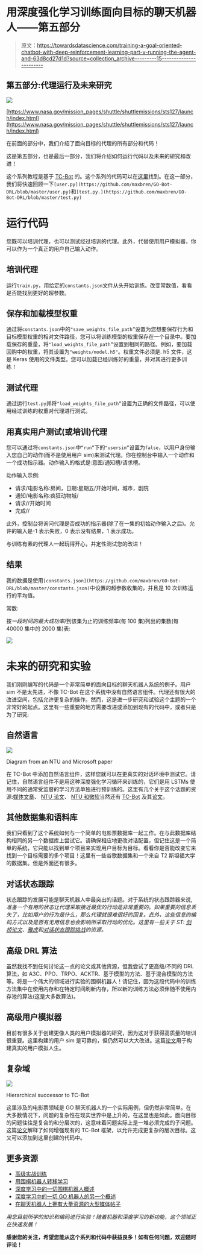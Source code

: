 # 用深度强化学习训练面向目标的聊天机器人——第五部分

> 原文：<https://towardsdatascience.com/training-a-goal-oriented-chatbot-with-deep-reinforcement-learning-part-v-running-the-agent-and-63d8cd27d1d?source=collection_archive---------15----------------------->

## 第五部分:代理运行及未来研究

[![](img/9b87f09335e53a340ee2d59963927586.png)](https://www.nasa.gov/mission_pages/shuttle/shuttlemissions/sts127/launch/index.html)

[https://www.nasa.gov/mission_pages/shuttle/shuttlemissions/sts127/launch/index.html](https://www.nasa.gov/mission_pages/shuttle/shuttlemissions/sts127/launch/index.html)

在前面的部分中，我们介绍了面向目标的代理的所有部分和代码！

这是第五部分，也是最后一部分，我们将介绍如何运行代码以及未来的研究和改进！

这个系列教程是基于 [TC-Bot](https://github.com/MiuLab/TC-Bot) 的。这个系列的代码可以在[这里](https://github.com/maxbren/GO-Bot-DRL)找到。在这一部分，我们将快速回顾一下`[user.py](https://github.com/maxbren/GO-Bot-DRL/blob/master/user.py)`和`[test.py.](https://github.com/maxbren/GO-Bot-DRL/blob/master/test.py)`

# 运行代码

您既可以培训代理，也可以测试经过培训的代理。此外，代替使用用户模拟器，你可以作为一个真正的用户自己输入动作。

## 培训代理

运行`train.py`，用给定的`constants.json`文件从头开始训练。改变常数值，看看是否能找到更好的超参数。

## 保存和加载模型权重

通过将`constants.json`中的`"save_weights_file_path”`设置为您想要保存行为和目标模型权重的相对文件路径，您可以将训练模型的权重保存在一个目录中。要加载保存的重量，将`"load_weights_file_path”`设置到相同的路径。例如，要加载回购中的权重，将其设置为`"weights/model.h5"`。权重文件必须是. h5 文件，这是 Keras 使用的文件类型。您可以加载已经训练好的重量，并对其进行更多训练！

## 测试代理

通过运行`test.py`并将`"load_weights_file_path”`设置为正确的文件路径，可以使用经过训练的权重对代理进行测试。

## 用真实用户测试(或培训)代理

您可以通过将`constants.json`中`“run”`下的`"usersim”`设置为`false`，以用户身份输入您自己的动作(而不是使用用户 sim)来测试代理。你在控制台中输入一个动作和一个成功指示器。动作输入的格式是:意图/通知槽/请求槽。

动作输入示例:

*   请求/电影名称:房间，日期:星期五/开始时间，城市，剧院
*   通知/电影名称:疯狂动物城/
*   请求//开始时间
*   完成//

此外，控制台将询问代理是否成功的指示器(除了在一集的初始动作输入之后)。允许的输入是-1 表示失败，0 表示没有结果，1 表示成功。

与训练有素的代理人一起玩得开心，并定性测试您的改进！

## 结果

我的数据是使用`[constants.json](https://github.com/maxbren/GO-Bot-DRL/blob/master/constants.json)`中设置的超参数收集的，并且是 10 次训练运行的平均值。

常数:

按*一段时间的最大成功率*/到该集为止的训练频率(每 100 集)列出的集数(每 40000 集中的 2000 集)表:

![](img/dcf0b9acfbb5b27b568b017282e0fd75.png)

# 未来的研究和实验

我们刚刚编写的代码是一个非常简单的面向目标的聊天机器人系统的例子。用户 sim 不是太先进，不像 TC-Bot 在这个系统中没有自然语言组件。代理还有很大的改进空间，包括允许更复杂的操作。然而，这是进一步研究和试验这个主题的一个非常好的起点。这里有一些重要的地方需要改进或添加到现有的代码中，或者只是为了研究:

## 自然语言

[![](img/5eef61069999bdf0e1ae61e8a2cd1a53.png)](https://www.csie.ntu.edu.tw/~yvchen/doc/SLT16_SyntaxSemantics.pdf)

Diagram from an NTU and Microsoft paper

在 TC-Bot 中添加自然语言组件，这样您就可以在更真实的对话环境中测试它。请记住，自然语言组件不是用这种深度强化学习循环来训练的，它们是用 LSTMs 使用不同的通常受监督的学习方法单独进行预训练的。这里有几个关于这个话题的资源:[媒体文章](https://medium.com/analytics-vidhya/building-a-simple-chatbot-in-python-using-nltk-7c8c8215ac6e)、 [NTU 论文](https://www.csie.ntu.edu.tw/~yvchen/doc/IS16_MultiJoint.pdf)、 [NTU 和微软](https://www.csie.ntu.edu.tw/~yvchen/doc/SLT16_SyntaxSemantics.pdf)当然还有 [TC-Bot](https://github.com/MiuLab/TC-Bot) 及其[论文](http://aclweb.org/anthology/I17-1074)。

## 其他数据集和语料库

我们只看到了这个系统如何与一个简单的电影票数据库一起工作。在与此数据库结构相同的另一个数据库上尝试它。请确保相应地更改对话配置，但记住这是一个简单的系统，它只能以找到单个项目来实现用户目标为目标。看看你是否能改变它来找到一个目标需要的多个项目！这里有一些谷歌数据集和一个来自 T2 斯坦福大学的数据集。但是外面还有很多。

## 对话状态跟踪

状态跟踪的发展可能是聊天机器人中最突出的话题。对于系统的状态跟踪器来说,*准备一个有用的状态让代理采取接近最优的行动是非常重要的。如果重要的信息丢失了，比如用户的行为是什么，那么代理就很难很好的回复。此外，这些信息的编码方式以及是否有无用信息也会影响所采取行动的优化。这里有一些关于 ST: [剑桥论文](https://arxiv.org/pdf/1506.07190.pdf)、[雅虎](https://www.sigdial.org/files/workshops/conference17/proceedings/pdf/SIGDIAL02.pdf)和[对话状态跟踪挑战](https://pdfs.semanticscholar.org/4ba3/39bd571585fadb1fb1d14ef902b6784f574f.pdf)的资源。*

## 高级 DRL 算法

虽然我找不到任何讨论这一点的论文或其他资源，但我尝试了更高级/不同的 DRL 算法，如 A3C、PPO、TRPO、ACKTR、基于模型的方法、基于混合模型的方法等。将是一个伟大的领域进行实验的围棋机器人！请记住，因为这段代码中的训练方法集中在使用内存和在特定时间刷新内存，所以新的训练方法必须伴随不使用内存池的算法(这是大多数算法)。

## 高级用户模拟器

目前有很多关于创建更像人类的用户模拟器的研究，因为这对于获得高质量的培训很重要。这里构建的用户 sim 是可靠的，但仍然可以大大改进。这篇[论文](http://alborz-geramifard.com/workshops/nips17-Conversational-AI/Papers/17nipsw-cai-collaboration-based-simulator.pdf)用于构建真实的用户模拟人生。

## 复杂域

[![](img/5c2baf453fe016f4d6183d054d0190c7.png)](https://www.microsoft.com/en-us/research/uploads/prod/2017/04/emnlp2017_arxiv.pdf)

Hierarchical successor to TC-Bot

这里涉及的电影票领域是 GO 聊天机器人的一个实际用例，但仍然非常简单。在大多数情况下，问题的复杂性在现实世界中是上升的，在这里也是如此。面向目标的问题往往是复合的和分层次的，这意味着问题实际上是一堆必须完成的子问题。这篇[论文](https://www.microsoft.com/en-us/research/uploads/prod/2017/04/emnlp2017_arxiv.pdf)解释了如何增强现有的 TC-Bot 框架，以允许完成更复杂的层次目标。这又可以添加到这里创建的代码中。

## 更多资源

*   [高级实战训练](http://aclweb.org/anthology/N18-3006)
*   [用围棋机器人转移学习](https://arxiv.org/pdf/1802.00500.pdf)
*   [深度学习中的一切围棋机器人概述](https://arxiv.org/pdf/1809.08267.pdf)
*   [深度学习中的一切 GO 机器人的另一个概述](https://www.poly-ai.com/docs/naacl18.pdf)
*   [在聊天机器人上拥有大量资源的大型媒体帖子](https://medium.com/gobeyond-ai/a-reading-list-and-mini-survey-of-conversational-ai-32fceea97180)

*用您目前所学的知识和编码进行实验！随着机器和深度学习的新功能，这个领域正在快速发展！*

**感谢您的关注，希望您能从这个系列和代码中获益良多！如有任何问题，欢迎随时评论！**
